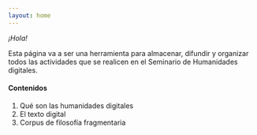 ```yaml
---
layout: home
---
```

*¡Hola!*

Esta página va a ser una herramienta para almacenar, difundir y organizar todos las actividades que se realicen en el Seminario de Humanidades digitales. 

#### Contenidos ####

1. Qué son las humanidades digitales
2. El texto digital 
3. Corpus de filosofía fragmentaria 



